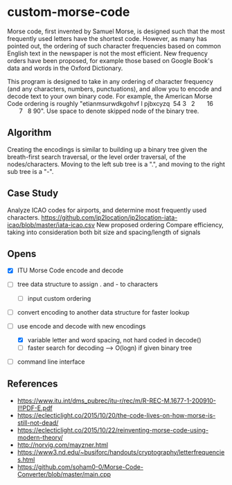 # custom-morse-code

Morse code, first invented by Samuel Morse, is designed such that the most frequently used letters have the shortest code. However, as many has pointed out, the ordering of such character frequencies based on common English text in the newspaper is not the most efficient. New frequency orders have been proposed, for example those based on Google Book's data and words in the Oxford Dictionary. 

This program is designed to take in any ordering of character frequency (and any characters, numbers, punctuations), and allow you to encode and decode text to your own binary code. For example, the American Morse Code ordering is roughly "etianmsurwdkgohvf l pjbxcyzq &nbsp;54 3 &nbsp;&nbsp;2 &nbsp;&nbsp;&nbsp;&nbsp;&nbsp;&nbsp;16 &nbsp;&nbsp;&nbsp;&nbsp;&nbsp;&nbsp;&nbsp;7 &nbsp;&nbsp;8 90". Use space to denote skipped node of the binary tree.

## Algorithm
Creating the encodings is similar to building up a binary tree given the breath-first search traversal, or the level order traversal, of the nodes/characters. Moving to the left sub tree is a ".", and moving to the right sub tree is a "-". 

## Case Study
Analyze ICAO codes for airports, and determine most frequently used characters.
https://github.com/ip2location/ip2location-iata-icao/blob/master/iata-icao.csv 
New proposed ordering
Compare efficiency, taking into consideration both bit size and spacing/length of signals 

## Opens
- [x] ITU Morse Code encode and decode
- [ ] tree data structure to assign . and - to characters
  - [ ] input custom ordering
- [ ] convert encoding to another data structure for faster lookup
- [ ] use encode and decode with new encodings
  - [x] variable letter and word spacing, not hard coded in decode()
  - [ ] faster search for decoding --> O(logn) if given binary tree
- [ ] command line interface 


## References 
* https://www.itu.int/dms_pubrec/itu-r/rec/m/R-REC-M.1677-1-200910-I!!PDF-E.pdf 
* https://eclecticlight.co/2015/10/20/the-code-lives-on-how-morse-is-still-not-dead/
* https://eclecticlight.co/2015/10/22/reinventing-morse-code-using-modern-theory/
* http://norvig.com/mayzner.html 
* https://www3.nd.edu/~busiforc/handouts/cryptography/letterfrequencies.html 
* https://github.com/soham0-0/Morse-Code-Converter/blob/master/main.cpp
